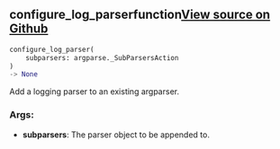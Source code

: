 ## configure_log_parser<span class="tag">function</span><a class="sourcelink" href=https://github.com/fastestimator/fastestimator/blob/r1.2/fastestimator/cli/logs.py/#L54-L131>View source on Github</a>
```python
configure_log_parser(
	subparsers: argparse._SubParsersAction
)
-> None
```
Add a logging parser to an existing argparser.


<h3>Args:</h3>


* **subparsers**: The parser object to be appended to.

